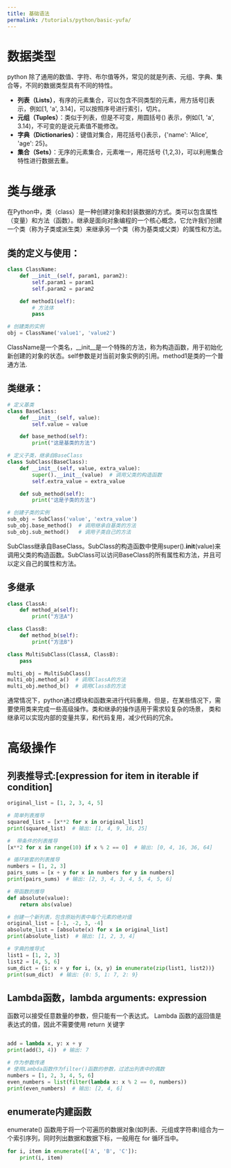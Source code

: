 ```yaml
---
title: 基础语法
permalink: /tutorials/python/basic-yufa/
---
```


# 数据类型
python 除了通用的数值、字符、布尔值等外，常见的就是列表、元组、字典、集合等，不同的数据类型具有不同的特性。

- **列表（Lists）**，有序的元素集合，可以包含不同类型的元素，用方括号[]表示，例如[1, 'a', 3.14]，可以按照序号进行索引，切片。
- **元组（Tuples）**：类似于列表，但是不可变，用圆括号() 表示，例如(1, 'a', 3.14)，不可变的是说元素值不能修改。
- **字典（Dictionaries）**：键值对集合，用花括号{}表示，{'name': 'Alice', 'age': 25}。
- **集合（Sets）**：无序的元素集合，元素唯一，用花括号 {1,2,3}，可以利用集合特性进行数据去重。

# 类与继承
在Python中，类（class）是一种创建对象和封装数据的方式。类可以包含属性（变量）和方法（函数）。继承是面向对象编程的一个核心概念，它允许我们创建一个类（称为子类或派生类）来继承另一个类（称为基类或父类）的属性和方法。

## 类的定义与使用：
```python
class ClassName:
    def __init__(self, param1, param2):
        self.param1 = param1
        self.param2 = param2

    def method1(self):
        # 方法体
        pass

# 创建类的实例
obj = ClassName('value1', 'value2')

```
ClassName是一个类名，__init__是一个特殊的方法，称为构造函数，用于初始化新创建的对象的状态。self参数是对当前对象实例的引用。method1是类的一个普通方法.

## 类继承：
```python
# 定义基类
class BaseClass:
    def __init__(self, value):
        self.value = value

    def base_method(self):
        print("这是基类的方法")

# 定义子类，继承自BaseClass
class SubClass(BaseClass):
    def __init__(self, value, extra_value):
        super().__init__(value)  # 调用父类的构造函数
        self.extra_value = extra_value

    def sub_method(self):
        print("这是子类的方法")

# 创建子类的实例
sub_obj = SubClass('value', 'extra_value')
sub_obj.base_method()  # 调用继承自基类的方法
sub_obj.sub_method()   # 调用子类自己的方法
```
SubClass继承自BaseClass。SubClass的构造函数中使用super().__init__(value)来调用父类的构造函数。SubClass可以访问BaseClass的所有属性和方法，并且可以定义自己的属性和方法。

## 多继承
```python
class ClassA:
    def method_a(self):
        print("方法A")

class ClassB:
    def method_b(self):
        print("方法B")

class MultiSubClass(ClassA, ClassB):
    pass

multi_obj = MultiSubClass()
multi_obj.method_a()  # 调用ClassA的方法
multi_obj.method_b()  # 调用ClassB的方法
```

通常情况下，python通过模块和函数来进行代码重用，但是，在某些情况下，需要使用类来完成一些高级操作。类和继承的操作适用于需求较复杂的场景，
类和继承可以实现内部的变量共享，和代码复用，减少代码的冗余。

# 高级操作

## 列表推导式:[expression for item in iterable if condition]
```python
original_list = [1, 2, 3, 4, 5]

# 简单列表推导
squared_list = [x**2 for x in original_list]
print(squared_list)  # 输出: [1, 4, 9, 16, 25]

#  带条件的列表推导
[x**2 for x in range(10) if x % 2 == 0]  # 输出: [0, 4, 16, 36, 64]

# 循环嵌套的列表推导
numbers = [1, 2, 3]
pairs_sums = [x + y for x in numbers for y in numbers]
print(pairs_sums)  # 输出: [2, 3, 4, 3, 4, 5, 4, 5, 6]

# 带函数的推导
def absolute(value):
    return abs(value)

# 创建一个新列表，包含原始列表中每个元素的绝对值
original_list = [-1, -2, 3, -4]
absolute_list = [absolute(x) for x in original_list]
print(absolute_list)  # 输出: [1, 2, 3, 4]

# 字典的推导式
list1 = [1, 2, 3]
list2 = [4, 5, 6]
sum_dict = {i: x + y for i, (x, y) in enumerate(zip(list1, list2))}
print(sum_dict)  # 输出: {0: 5, 1: 7, 2: 9}

```

## Lambda函数，lambda arguments: expression
函数可以接受任意数量的参数，但只能有一个表达式。
Lambda 函数的返回值是表达式的值，因此不需要使用 return 关键字
```python

add = lambda x, y: x + y
print(add(3, 4))  # 输出: 7

# 作为参数传递
# 使用Lambda函数作为filter()函数的参数，过滤出列表中的偶数
numbers = [1, 2, 3, 4, 5, 6]
even_numbers = list(filter(lambda x: x % 2 == 0, numbers))
print(even_numbers)  # 输出: [2, 4, 6]

```

##  enumerate内建函数
enumerate() 函数用于将一个可遍历的数据对象(如列表、元组或字符串)组合为一个索引序列，同时列出数据和数据下标，一般用在 for 循环当中。

```python
for i, item in enumerate(['A', 'B', 'C']):
    print(i, item)

```




